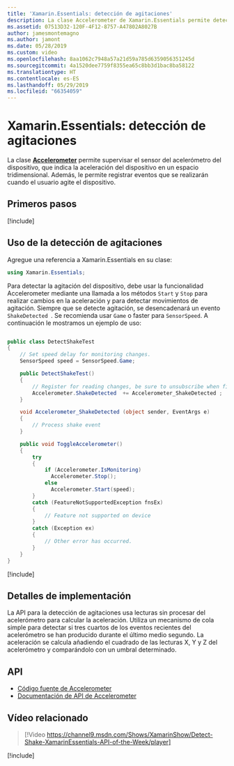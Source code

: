 ```yaml
---
title: 'Xamarin.Essentials: detección de agitaciones'
description: La clase Accelerometer de Xamarin.Essentials permite detectar movimientos de agitación en el dispositivo.
ms.assetid: 07513D32-120F-4F12-8757-A47802A8027B
author: jamesmontemagno
ms.author: jamont
ms.date: 05/28/2019
ms.custom: video
ms.openlocfilehash: 8aa1062c7948a57a21d59a785d6359056351245d
ms.sourcegitcommit: 4a1520dee7759f8355ea65c8bb3d1bac8ba58122
ms.translationtype: HT
ms.contentlocale: es-ES
ms.lasthandoff: 05/29/2019
ms.locfileid: "66354059"
---
```

# <a name="xamarinessentials-detect-shake"></a>Xamarin.Essentials: detección de agitaciones

La clase **[Accelerometer](accelerometer.md)** permite supervisar el sensor del acelerómetro del dispositivo, que indica la aceleración del dispositivo en un espacio tridimensional. Además, le permite registrar eventos que se realizarán cuando el usuario agite el dispositivo.

## <a name="get-started"></a>Primeros pasos

[!include[](~/essentials/includes/get-started.md)]

## <a name="using-detect-shake"></a>Uso de la detección de agitaciones

Agregue una referencia a Xamarin.Essentials en su clase:

```csharp
using Xamarin.Essentials;
```

Para detectar la agitación del dispositivo, debe usar la funcionalidad Accelerometer mediante una llamada a los métodos `Start` y `Stop` para realizar cambios en la aceleración y para detectar movimientos de agitación. Siempre que se detecte agitación, se desencadenará un evento `ShakeDetected `. Se recomienda usar `Game` o faster para `SensorSpeed`. A continuación le mostramos un ejemplo de uso:

```csharp

public class DetectShakeTest
{
    // Set speed delay for monitoring changes.
    SensorSpeed speed = SensorSpeed.Game;

    public DetectShakeTest()
    {
        // Register for reading changes, be sure to unsubscribe when finished
        Accelerometer.ShakeDetected  += Accelerometer_ShakeDetected ;
    }

    void Accelerometer_ShakeDetected (object sender, EventArgs e)
    {
        // Process shake event
    }

    public void ToggleAccelerometer()
    {
        try
        {
            if (Accelerometer.IsMonitoring)
              Accelerometer.Stop();
            else
              Accelerometer.Start(speed);
        }
        catch (FeatureNotSupportedException fnsEx)
        {
            // Feature not supported on device
        }
        catch (Exception ex)
        {
            // Other error has occurred.
        }
    }
}
```

[!include[](~/essentials/includes/sensor-speed.md)]

## <a name="implementation-details"></a>Detalles de implementación

La API para la detección de agitaciones usa lecturas sin procesar del acelerómetro para calcular la aceleración. Utiliza un mecanismo de cola simple para detectar si tres cuartos de los eventos recientes del acelerómetro se han producido durante el último medio segundo. La aceleración se calcula añadiendo el cuadrado de las lecturas X, Y y Z del acelerómetro y comparándolo con un umbral determinado.

## <a name="api"></a>API

- [Código fuente de Accelerometer](https://github.com/xamarin/Essentials/tree/master/Xamarin.Essentials/Accelerometer)
- [Documentación de API de Accelerometer](xref:Xamarin.Essentials.Accelerometer)

## <a name="related-video"></a>Vídeo relacionado

> [!Video https://channel9.msdn.com/Shows/XamarinShow/Detect-Shake-XamarinEssentials-API-of-the-Week/player]

[!include[](~/essentials/includes/xamarin-show-essentials.md)]
